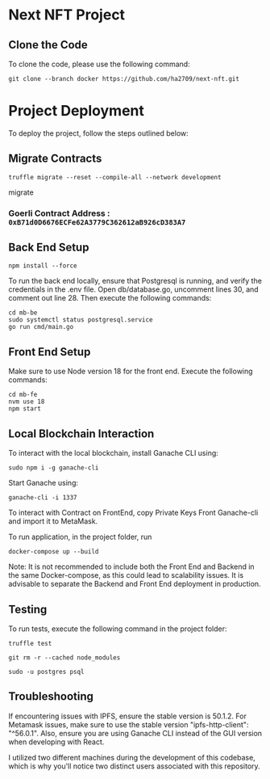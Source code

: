 # Next NFT Project

## Clone the Code

To clone the code, please use the following command:
 

`git clone --branch docker https://github.com/ha2709/next-nft.git`

# Project Deployment

To deploy the project, follow the steps outlined below:

## Migrate Contracts

`truffle migrate --reset --compile-all --network development`

migrate

### Goerli Contract Address : `0xB71d0D6676ECFe62A3779C362612aB926cD383A7`

## Back End Setup

`npm install --force`

To run the back end locally, ensure that Postgresql is running, and verify the credentials in the .env file. Open db/database.go, uncomment lines 30, and comment out line 28. Then execute the following commands:

```
cd mb-be
sudo systemctl status postgresql.service
go run cmd/main.go
```
## Front End Setup

Make sure to use Node version 18 for the front end. Execute the following commands:

```
cd mb-fe
nvm use 18
npm start
```

## Local Blockchain Interaction

To interact with the local blockchain, install Ganache CLI using:

`sudo npm i -g ganache-cli`

Start Ganache using:

`ganache-cli -i 1337`

To interact with Contract on FrontEnd, copy Private Keys Front Ganache-cli and import it to MetaMask. 

To run application, in the project folder, run 

`docker-compose up --build`

Note: It is not recommended to include both the Front End and Backend in the same Docker-compose, as this could lead to scalability issues. It is advisable to separate the Backend and Front End deployment in production. 

## Testing

To run tests, execute the following command in the project folder:

`truffle test`

`git rm -r --cached node_modules`

`sudo -u postgres psql`

## Troubleshooting
If encountering issues with IPFS, ensure the stable version is 50.1.2. For Metamask issues, make sure to use the stable version "ipfs-http-client": "^56.0.1". Also, ensure you are using Ganache CLI instead of the GUI version when developing with React.

I utilized two different machines during the development of this codebase, which is why you'll notice two distinct users associated with this repository.